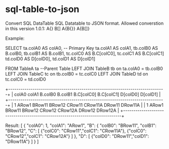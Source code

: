 # sql-table-to-json
Convert SQL DataTable SQL Datatable to JSON format. 
Allowed converstion in this version 1.0.1:
A{}
B[]
A{B{}}
A{B[]}

Example: 

SELECT 
ta.colA0 AS colA0, -- Primary Key
ta.colA1 AS colA1,
tb.colB0 AS B.colB0,
tb.colB1 AS B.colB1,
tc.colC0 AS B.C[colC0],
tc.colC1 AS B.C[colC1]
td.colD0 AS D[colD0],
td.colD1 AS D[colD1]

FROM TableA ta --Parent Table
LEFT JOIN TableB tb on ta.colA0 = tb.colB0
LEFT JOIN TableC tc on tb.colB0 = tc.colC0
LEFT JOIN TableD td on tc.colC0 = td.colD0

+-----------------------------------------------------------------------------+
| colA0  colA1  B.colB0  B.colB1  B.C[colC0]  B.C[colC1]  D[colD0] D[colD1]   |
+-----------------------------------------------------------------------------+
| 1        ARow1  BRow11  BRow12  CRow11      CRow11A      DRow11  DRow11A    |
| 1        ARow1  BRow11  BRow12  CRow12      CRow12A      DRow12  DRow12A    |
+-----------------------------------------------------------------------------+

Result:
[
  {
    "colA0": 1,
    "colA1": "ARow1",
    "B": {
      "colB0": "BRow11",
      "colB1": "BRow12",
      "C": [
        {"colC0": "CRow11","colC1": "CRow11A"},
        {"colC0": "CRow12","colC1": "CRow12A"}
      ]
    },
    "D": [
        {"colD0": "DRow11","colD1": "DRow11A"}
    ]
  }
]
